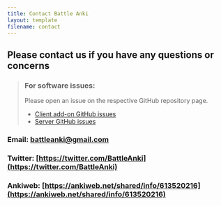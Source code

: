 ```yaml
---
title: Contact Battle Anki
layout: template
filename: contact
---
```



## Please contact us if you have any questions or concerns

> ### For software issues:
>
> Please open an issue on the respective GitHub repository page.
> - [Client add-on GitHub issues](https://github.com/jopeo/Battle-Anki/issues)
> - [Server GitHub issues](https://github.com/jopeo/Server-for-Battle-Anki/issues)

### Email: [battleanki@gmail.com](mailto:battleanki@gmail.com)

### Twitter: [https://twitter.com/BattleAnki](https://twitter.com/BattleAnki)

### Ankiweb: [https://ankiweb.net/shared/info/613520216](https://ankiweb.net/shared/info/613520216)



